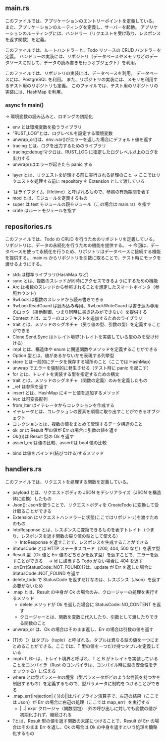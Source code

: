 ## main.rs

このファイルでは、アプリケーションのエントリーポイントを定義している。
また、アプリケーションのルーティングを定義し、サーバーを起動。
アプリケーションのルーティングには、ハンドラー（リクエストを受け取り、レスポンスを返す関数）を定義。

このファイルでは、ルートハンドラーと、Todo リソースの CRUD ハンドラーを定義。
ハンドラーの実装には、リポジトリ（データベースやメモリなどのデータソースに対して、データの読み書きを行うオブジェクト）を利用。

このファイルでは、リポジトリの実装には、データベースを利用。
データベースには、PostgreSQL を利用。
また、リポジトリの実装には、メモリを利用するテスト用のリポジトリも定義。
このファイルでは、テスト用のリポジトリの実装には、HashMap を利用。

### async fn main()

→ 環境変数の読み込みと、ロギングの初期化

- env とは環境変数を扱うライブラリ
- "RUST_LOG"とは、ログレベルを設定する環境変数
- unwrap_or()は、env::var()がエラーを返した場合にデフォルト値を返す
- tracing とは、ログを出力するためのライブラリ
- tracing::debug!マクロは、RUST_LOG に指定したログレベル以上のログを出力する
- unwrap()はエラーが起きたら panic する

* layer とは、リクエストを処理する前に実行される処理のこと
  → ここではリクエストを処理する前に repository を Extension として渡している

- ’はライフタイム（lifetime）と呼ばれるもので、参照の有効期間を表す
- mod とは、モジュールを定義するもの
- super は test モジュールの親モジュール（この場合は main.rs）を指す
- crate はルートモジュールを指す

## repositories.rs

このファイルでは、Todo の CRUD を行うためのリポジトリを定義している。
リポジトリは、データの永続化を行うための機能を提供する。
→ 今回は、データベースを使って永続化を行うため、リポジトリはデータベースに接続する機能を提供する。
main.rs からリポジトリを引数に取ることで、テスト時にモックを渡せるようにする。

- std::は標準ライブラリ(HashMap など)
- sync とは、複数のスレッドが同時にアクセスできるようにするための機能
- Arc は複数のスレッドから参照されることを想定したスマートポインタ（参照カウント）
- RwLock は複数のスレッドから読み書きできる
- RwLockReadGuard は読み込み専用、RwLockWriteGuard は書き込み専用のロック（排他制御、つまり同時に書き込みができない）を提供する
- Context とは、エラーのコンテキストを追加するためのライブラリ
- trait とは、メソッドのシグネチャ（戻り値の型、引数の型）を定義することができる
- Clone,Send,Sync はトレイト境界(トレイトを実装している型のみを受け付ける)
- impl とは、構造体や enum に関連関数やメソッドを定義することができる
- Option 型とは、値があるかないかを表現する列挙型
- store とは一般的にデータを保存する場所のこと（ここでは HashMap）
- unwrap でエラーを強制的に発生させる（テスト時に panic を起こす）
- for とは、トレイトを実装する型を指定するための構文
- trait とは、メソッドのシグネチャ（関数の定義）のみを定義したもの
- \_ref は参照を返す
- insert とは、HashMap にキーと値を追加するメソッド
- Vec は可変長配列
- from_iter はイテレータからコレクションを作成する
- イテレータとは、コレクションの要素を順番に取り出すことができるオブジェクト
- コレクションとは、複数の値をまとめて管理するデータ構造のこと
- ok_or は Result 型の値が Err の場合に引数の値を返す
- Ok(())は Result 型の Ok を返す
- assert_eq!は値の比較、assert!は bool 値の比較

* bind は値をバインド(結びつける)するメソッド

## handlers.rs

このファイルでは、リクエストを処理する関数を定義している。

- payload とは、リクエストボディの JSON をデシリアライズ（JSON を構造体に変換）したもの
- Json(): Json<CreateTodo>を使うことで、リクエストボディを CreateTodo に変換して受け取ることができる
- Extension はリクエストハンドラーに状態(ここではリポジトリ)を渡すためのもの
- IntoResponse とは、レスポンスに変換できるものを表すトレイト（つまり、レスポンスを返す関数の戻り値の型として使える）
  - IntoResponse を返すことで、レスポンスを生成することができる
- StatusCode とは HTTP ステータスコード（200, 404, 500 など）を表す型
- Result 型（Ok 値と Err 値のどちらかを返す型）を返すことで、エラーを返すことができる　 → id に該当する Todo がない場合に 404 を返す
- .or(Err(StatusCode::NOT_FOUND))?は、update が Err を返した場合に StatusCode::NOT_FOUND を返す
- delete_todo で StatusCode を返すだけなのは、レスポンス（Json）を返す必要がないため
- .map とは、Result の中身が Ok の場合のみ、クロージャーの処理を実行するメソッド
  - delete メソッドが Ok を返した場合に StatusCode::NO_CONTENT を返す
  - クロージャーとは、関数を変数に代入したり、引数として渡したりできる関数のこと
- unwrap_or は、Ok の場合はそのまま返し、Err の場合は引数の値を返す

* (T)の（）はタプル（tuple）と呼ばれる。タプルは異なる型の値を一つにまとめることができる。ここでは、T 型の値を一つだけ持つタプルを定義している
* impl<T, B> は、トレイト境界と呼ばれ、T と B がトレイトを実装していることをコンパイラ（Rust のコンパイラは、コンパイル時に型の安全性をチェックする）に伝える
* where とは型パラメータの境界（型パラメータがどのような性質を持つかを制限するもの）を定義するもので、型パラメータに制約をつけることができる
* .map_err(|rejection| { })の||はパイプライン演算子で、左辺の結果（ここでは Json）が Err の場合に右辺の処理（ここでは map_err）を実行する
  - |…| expr クロージャ（関数閉包）: 外の呼び出しに対しても変数の値が初期化されず、継続される
* ?とは、Result 型の値を返す関数の末尾につけることで、Result が Err の場合はそのまま Err を返し、Ok の場合は Ok の中身を返すという処理を簡略化するもの
